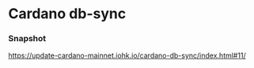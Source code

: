 # Cardano db-sync

### Snapshot

https://update-cardano-mainnet.iohk.io/cardano-db-sync/index.html#11/
